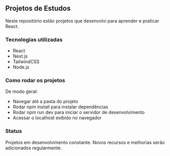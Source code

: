 ## Projetos de Estudos

Neste repositório estão projetos que desenvolvi para aprender e praticar React.

### Tecnologias utilizadas

- React
- Next.js
- TailwindCSS
- Node.js

<!-- ### Projetos

#### Rocketnotes

Uma aplicação para realizar cadatro de anotações. -->

### Como rodar os projetos

De modo geral:

- Navegar até a pasta do projeto
- Rodar npm install para instalar dependências
- Rodar npm run dev para iniciar o servidor de desenvolvimento
- Acessar o localhost exibido no navegador

### Status

Projetos em desenvolvimento constante. Novos recursos e melhorias serão adicionados regularmente.
